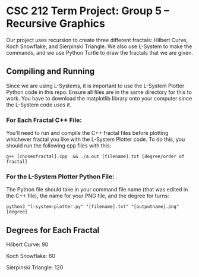 # CSC 212 Term Project: Group 5 – Recursive Graphics
Our project uses recursion to create three different fractals: Hilbert Curve, Koch Snowflake, and Sierpinski Triangle. We also use L-System to make the commands, and we use Python Turtle to draw the fractals that we are given.

## Compiling and Running
Since we are using L-Systems, it is important to use the L-System Plotter Python code in this repo. 
Ensure all files are in the same directory for this to work.
You have to download the matplotlib library onto your computer since the L-System code uses it.

### For Each Fractal C++ File:

You'll need to run and compile the C++ fractal files before plotting whichever fractal you like with the L-System Plotter code. 
To do this, you should run the following cpp files with this:

``g++ [chosenfractal].cpp  && ./a.out [filename].txt [degree/order of fractal]``

### For the L-System Plotter Python File:

The Python file should take in your command file name (that was edited in the C++ file), the name for your PNG file, and the degree for turns:

``python3 "l-system-plotter.py" "[filename].txt" "[outputname].png" [degree]``

## Degrees for Each Fractal
Hilbert Curve: 90

Koch Snowflake: 60

Sierpinski Triangle: 120
